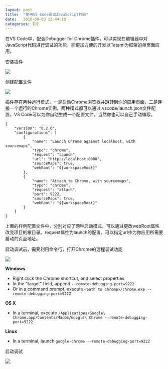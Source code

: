 ```yaml
---
layout: post
title:  "使用VS Code调试JavaScript代码"
date:   2016-09-09 12:44:10
categories: IDE
---
```


在VS Code中，配合Debugger for Chrome插件，可以实现在编辑器中对JavaScript代码进行调试的功能，能更加方便的开发以Tatami为框架的单页面应用。

安装插件

![](http://odbvfd8rb.bkt.clouddn.com/install.gif)

创建配置文件

![](http://odbvfd8rb.bkt.clouddn.com/config.gif)

插件存在两种运行模式，一是启动Chrome浏览器并跳转到你的应用页面，二是连接一个运行的Chrome实例。两种模式都可以通过.vscode/launch.json文件配置，VS Code可以为你自动生成一个配置文件，当然你也可以自己手动编写。

```
{
    "version": "0.2.0",
    "configurations": [
        {
            "name": "Launch Chrome against localhost, with sourcemaps",
            "type": "chrome",
            "request": "launch",
            "url": "http://localhost:8088",
            "sourceMaps": true,
            "webRoot": "${workspaceRoot}"
        },
        {
            "name": "Attach to Chrome, with sourcemaps",
            "type": "chrome",
            "request": "attach",
            "port": 9222,
            "sourceMaps": true,
            "webRoot": "${workspaceRoot}"
        }
    ]
}
```

上面的样例配置文件中，分别对应了两种启动模式，可以通过更改webRoot属性改变项目的根目录。request属性为launch的配置，可以指定url作为你应用所需要启动的页面地址。


启动调试前，需要利用命令行，打开Chrome的远程调试功能

![](http://odbvfd8rb.bkt.clouddn.com/iterm.gif)

__Windows__

* Right click the Chrome shortcut, and select properties
* In the "target" field, append `--remote-debugging-port=9222`
* Or in a command prompt, execute `<path to chrome>/chrome.exe --remote-debugging-port=9222`

__OS X__

* In a terminal, execute `/Applications/Google\ Chrome.app/Contents/MacOS/Google\ Chrome --remote-debugging-port=9222`

__Linux__

* In a terminal, launch `google-chrome --remote-debugging-port=9222`


启动调试

![](http://odbvfd8rb.bkt.clouddn.com/attach.gif)

